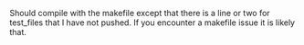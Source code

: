 Should compile with the makefile except that there is a line or two for test_files that I have not pushed. If you encounter a makefile issue it is likely that.
